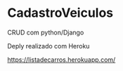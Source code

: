 # CadastroVeiculos
CRUD com python/Django


Deply realizado com Heroku 

https://listadecarros.herokuapp.com/


